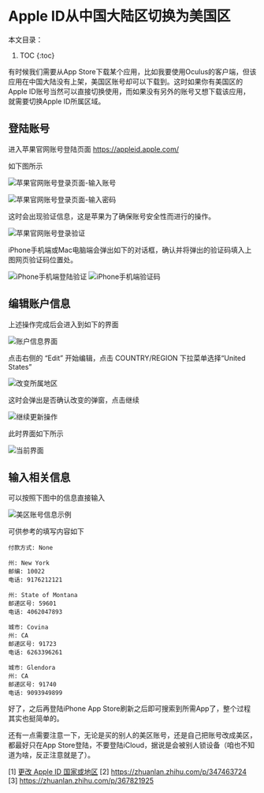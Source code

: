 # Apple ID从中国大陆区切换为美国区

本文目录：

1. TOC
{:toc}

有时候我们需要从App Store下载某个应用，比如我要使用Oculus的客户端，但该应用在中国大陆没有上架，美国区账号却可以下载到。这时如果你有美国区的Apple ID账号当然可以直接切换使用，而如果没有另外的账号又想下载该应用，就需要切换Apple ID所属区域。

## 登陆账号

进入苹果官网账号登陆页面 https://appleid.apple.com/

如下图所示

![](../images/20210116-appleid_01.png "苹果官网账号登录页面-输入账号")

![](../images/20210116-appleid_02.png "苹果官网账号登录页面-输入密码")

这时会出现验证信息，这是苹果为了确保账号安全性而进行的操作。

![](../images/20210116-appleid_03.png "苹果官网账号登录验证")

iPhone手机端或Mac电脑端会弹出如下的对话框，确认并将弹出的验证码填入上图网页验证码位置处。

![](../images/20210116-appleid_04.jpg "iPhone手机端登陆验证")
![](../images/20210116-appleid_05.jpg "iPhone手机端验证码")

## 编辑账户信息

上述操作完成后会进入到如下的界面

![](../images/20210116-appleid_06.png "账户信息界面")

点击右侧的 “Edit” 开始编辑，点击 COUNTRY/REGION 下拉菜单选择“United States”

![](../images/20210116-appleid_07.png "改变所属地区")

这时会弹出是否确认改变的弹窗，点击继续

![](../images/20210116-appleid_08.png "继续更新操作")

此时界面如下所示

![](../images/20210116-appleid_09.png "当前界面")

## 输入相关信息

可以按照下图中的信息直接输入

![](../images/20210116-appleid_10.png "美区账号信息示例")

可供参考的填写内容如下
```plain
付款方式: None

州: New York
邮编: 10022
电话: 9176212121

州: State of Montana
邮递区号: 59601
电话: 4062047893

城市: Covina
州: CA
邮递区号: 91723
电话: 6263396261

城市: Glendora
州: CA
邮递区号: 91740
电话: 9093949899
```

好了，之后再登陆iPhone App Store刷新之后即可搜索到所需App了，整个过程其实也挺简单的。

还有一点需要注意一下，无论是买的别人的美区账号，还是自己把账号改成美区，都最好只在App Store登陆，不要登陆iCloud，据说是会被别人锁设备（咱也不知道为啥，反正注意就是了）。

[1] [更改 Apple ID 国家或地区](https://support.apple.com/zh-cn/HT201389 "更改 Apple ID 国家或地区")
[2] https://zhuanlan.zhihu.com/p/347463724
[3] https://zhuanlan.zhihu.com/p/367821925
